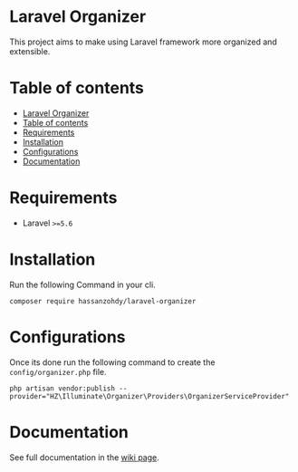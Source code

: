 ﻿# Laravel Organizer

This project aims to make using Laravel framework more organized and extensible.

# Table of contents
- [Laravel Organizer](#laravel-organizer)
- [Table of contents](#table-of-contents)
- [Requirements](#requirements)
- [Installation](#installation)
- [Configurations](#configurations)
- [Documentation](#documentation)

# Requirements
- Laravel `>=5.6` 

# Installation

Run the following Command in your cli.

`composer require hassanzohdy/laravel-organizer`

# Configurations

Once its done run the following command to create the `config/organizer.php` file.

`php artisan vendor:publish --provider="HZ\Illuminate\Organizer\Providers\OrganizerServiceProvider"`


# Documentation

See full documentation in the [wiki page](https://github.com/hassanzohdy/laravel-organizer/wiki).